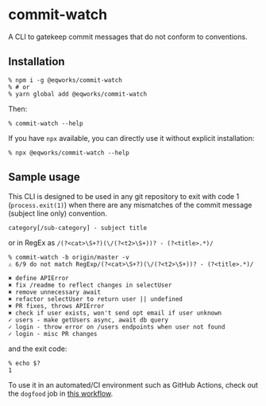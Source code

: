 # commit-watch

A CLI to gatekeep commit messages that do not conform to conventions.

## Installation

```shell
% npm i -g @eqworks/commit-watch
% # or
% yarn global add @eqworks/commit-watch
```

Then:

```shell
% commit-watch --help
```

If you have `npx` available, you can directly use it without explicit installation:

```shell
% npx @eqworks/commit-watch --help
```

## Sample usage

This CLI is designed to be used in any git repository to exit with code 1 (`process.exit(1)`) when there are any mismatches of the commit message (subject line only) convention.

```
category[/sub-category] - subject title
```

or in RegEx as `/(?<cat>\S+?)(\/(?<t2>\S+))? - (?<title>.*)/`

```shell
% commit-watch -b origin/master -v
⚠ 6/9 do not match RegExp/(?<cat>\S+?)(\/(?<t2>\S+))? - (?<title>.*)/

✖ define APIError
✖ fix /readme to reflect changes in selectUser
✖ remove unnecessary await
✖ refactor selectUser to return user || undefined
✖ PR fixes, throws APIError
✖ check if user exists, won't send opt email if user unknown
✓ users - make getUsers async, await db query
✓ login - throw error on /users endpoints when user not found
✓ login - misc PR changes
```

and the exit code:

```shell
% echo $?
1
```

To use it in an automated/CI environment such as GitHub Actions, check out the `dogfood` job in [this workflow](.github/workflows/main.yml).

